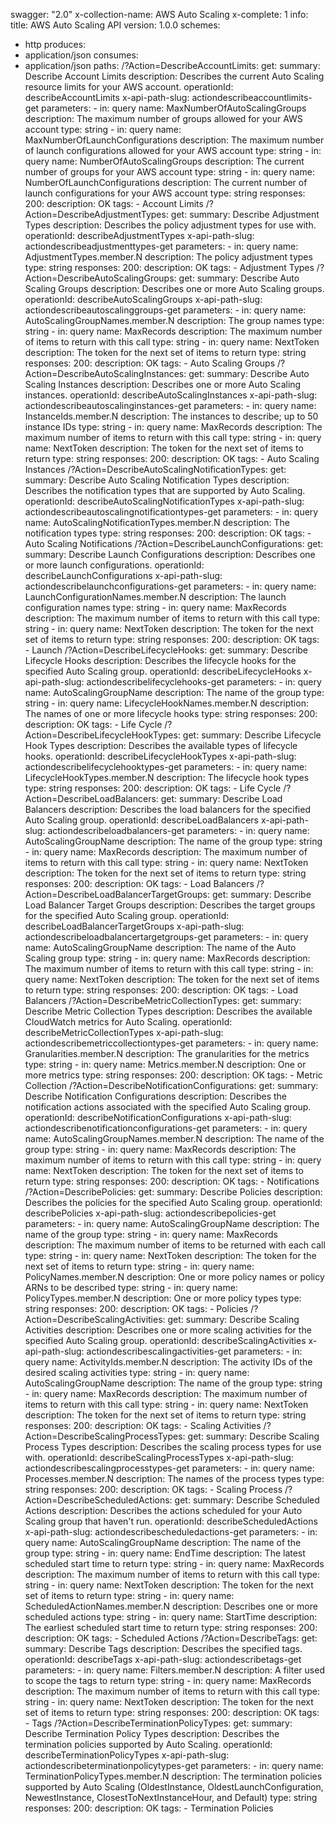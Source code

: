 swagger: "2.0"
x-collection-name: AWS Auto Scaling
x-complete: 1
info:
  title: AWS Auto Scaling API
  version: 1.0.0
schemes:
- http
produces:
- application/json
consumes:
- application/json
paths:
  /?Action=DescribeAccountLimits:
    get:
      summary: Describe Account Limits
      description: Describes the current Auto Scaling resource limits for your AWS
        account.
      operationId: describeAccountLimits
      x-api-path-slug: actiondescribeaccountlimits-get
      parameters:
      - in: query
        name: MaxNumberOfAutoScalingGroups
        description: The maximum number of groups allowed for your AWS account
        type: string
      - in: query
        name: MaxNumberOfLaunchConfigurations
        description: The maximum number of launch configurations allowed for your
          AWS account
        type: string
      - in: query
        name: NumberOfAutoScalingGroups
        description: The current number of groups for your AWS account
        type: string
      - in: query
        name: NumberOfLaunchConfigurations
        description: The current number of launch configurations for your AWS account
        type: string
      responses:
        200:
          description: OK
      tags:
      - Account Limits
  /?Action=DescribeAdjustmentTypes:
    get:
      summary: Describe Adjustment Types
      description: Describes the policy adjustment types for use with.
      operationId: describeAdjustmentTypes
      x-api-path-slug: actiondescribeadjustmenttypes-get
      parameters:
      - in: query
        name: AdjustmentTypes.member.N
        description: The policy adjustment types
        type: string
      responses:
        200:
          description: OK
      tags:
      - Adjustment Types
  /?Action=DescribeAutoScalingGroups:
    get:
      summary: Describe Auto Scaling Groups
      description: Describes one or more Auto Scaling groups.
      operationId: describeAutoScalingGroups
      x-api-path-slug: actiondescribeautoscalinggroups-get
      parameters:
      - in: query
        name: AutoScalingGroupNames.member.N
        description: The group names
        type: string
      - in: query
        name: MaxRecords
        description: The maximum number of items to return with this call
        type: string
      - in: query
        name: NextToken
        description: The token for the next set of items to return
        type: string
      responses:
        200:
          description: OK
      tags:
      - Auto Scaling Groups
  /?Action=DescribeAutoScalingInstances:
    get:
      summary: Describe Auto Scaling Instances
      description: Describes one or more Auto Scaling instances.
      operationId: describeAutoScalingInstances
      x-api-path-slug: actiondescribeautoscalinginstances-get
      parameters:
      - in: query
        name: InstanceIds.member.N
        description: The instances to describe; up to 50 instance IDs
        type: string
      - in: query
        name: MaxRecords
        description: The maximum number of items to return with this call
        type: string
      - in: query
        name: NextToken
        description: The token for the next set of items to return
        type: string
      responses:
        200:
          description: OK
      tags:
      - Auto Scaling Instances
  /?Action=DescribeAutoScalingNotificationTypes:
    get:
      summary: Describe Auto Scaling Notification Types
      description: Describes the notification types that are supported by Auto Scaling.
      operationId: describeAutoScalingNotificationTypes
      x-api-path-slug: actiondescribeautoscalingnotificationtypes-get
      parameters:
      - in: query
        name: AutoScalingNotificationTypes.member.N
        description: The notification types
        type: string
      responses:
        200:
          description: OK
      tags:
      - Auto Scaling Notifications
  /?Action=DescribeLaunchConfigurations:
    get:
      summary: Describe Launch Configurations
      description: Describes one or more launch configurations.
      operationId: describeLaunchConfigurations
      x-api-path-slug: actiondescribelaunchconfigurations-get
      parameters:
      - in: query
        name: LaunchConfigurationNames.member.N
        description: The launch configuration names
        type: string
      - in: query
        name: MaxRecords
        description: The maximum number of items to return with this call
        type: string
      - in: query
        name: NextToken
        description: The token for the next set of items to return
        type: string
      responses:
        200:
          description: OK
      tags:
      - Launch
  /?Action=DescribeLifecycleHooks:
    get:
      summary: Describe Lifecycle Hooks
      description: Describes the lifecycle hooks for the specified Auto Scaling group.
      operationId: describeLifecycleHooks
      x-api-path-slug: actiondescribelifecyclehooks-get
      parameters:
      - in: query
        name: AutoScalingGroupName
        description: The name of the group
        type: string
      - in: query
        name: LifecycleHookNames.member.N
        description: The names of one or more lifecycle hooks
        type: string
      responses:
        200:
          description: OK
      tags:
      - Life Cycle
  /?Action=DescribeLifecycleHookTypes:
    get:
      summary: Describe Lifecycle Hook Types
      description: Describes the available types of lifecycle hooks.
      operationId: describeLifecycleHookTypes
      x-api-path-slug: actiondescribelifecyclehooktypes-get
      parameters:
      - in: query
        name: LifecycleHookTypes.member.N
        description: The lifecycle hook types
        type: string
      responses:
        200:
          description: OK
      tags:
      - Life Cycle
  /?Action=DescribeLoadBalancers:
    get:
      summary: Describe Load Balancers
      description: Describes the load balancers for the specified Auto Scaling group.
      operationId: describeLoadBalancers
      x-api-path-slug: actiondescribeloadbalancers-get
      parameters:
      - in: query
        name: AutoScalingGroupName
        description: The name of the group
        type: string
      - in: query
        name: MaxRecords
        description: The maximum number of items to return with this call
        type: string
      - in: query
        name: NextToken
        description: The token for the next set of items to return
        type: string
      responses:
        200:
          description: OK
      tags:
      - Load Balancers
  /?Action=DescribeLoadBalancerTargetGroups:
    get:
      summary: Describe Load Balancer Target Groups
      description: Describes the target groups for the specified Auto Scaling group.
      operationId: describeLoadBalancerTargetGroups
      x-api-path-slug: actiondescribeloadbalancertargetgroups-get
      parameters:
      - in: query
        name: AutoScalingGroupName
        description: The name of the Auto Scaling group
        type: string
      - in: query
        name: MaxRecords
        description: The maximum number of items to return with this call
        type: string
      - in: query
        name: NextToken
        description: The token for the next set of items to return
        type: string
      responses:
        200:
          description: OK
      tags:
      - Load Balancers
  /?Action=DescribeMetricCollectionTypes:
    get:
      summary: Describe Metric Collection Types
      description: Describes the available CloudWatch metrics for Auto Scaling.
      operationId: describeMetricCollectionTypes
      x-api-path-slug: actiondescribemetriccollectiontypes-get
      parameters:
      - in: query
        name: Granularities.member.N
        description: The granularities for the metrics
        type: string
      - in: query
        name: Metrics.member.N
        description: One or more metrics
        type: string
      responses:
        200:
          description: OK
      tags:
      - Metric Collection
  /?Action=DescribeNotificationConfigurations:
    get:
      summary: Describe Notification Configurations
      description: Describes the notification actions associated with the specified
        Auto Scaling group.
      operationId: describeNotificationConfigurations
      x-api-path-slug: actiondescribenotificationconfigurations-get
      parameters:
      - in: query
        name: AutoScalingGroupNames.member.N
        description: The name of the group
        type: string
      - in: query
        name: MaxRecords
        description: The maximum number of items to return with this call
        type: string
      - in: query
        name: NextToken
        description: The token for the next set of items to return
        type: string
      responses:
        200:
          description: OK
      tags:
      - Notifications
  /?Action=DescribePolicies:
    get:
      summary: Describe Policies
      description: Describes the policies for the specified Auto Scaling group.
      operationId: describePolicies
      x-api-path-slug: actiondescribepolicies-get
      parameters:
      - in: query
        name: AutoScalingGroupName
        description: The name of the group
        type: string
      - in: query
        name: MaxRecords
        description: The maximum number of items to be returned with each call
        type: string
      - in: query
        name: NextToken
        description: The token for the next set of items to return
        type: string
      - in: query
        name: PolicyNames.member.N
        description: One or more policy names or policy ARNs to be described
        type: string
      - in: query
        name: PolicyTypes.member.N
        description: One or more policy types
        type: string
      responses:
        200:
          description: OK
      tags:
      - Policies
  /?Action=DescribeScalingActivities:
    get:
      summary: Describe Scaling Activities
      description: Describes one or more scaling activities for the specified Auto
        Scaling group.
      operationId: describeScalingActivities
      x-api-path-slug: actiondescribescalingactivities-get
      parameters:
      - in: query
        name: ActivityIds.member.N
        description: The activity IDs of the desired scaling activities
        type: string
      - in: query
        name: AutoScalingGroupName
        description: The name of the group
        type: string
      - in: query
        name: MaxRecords
        description: The maximum number of items to return with this call
        type: string
      - in: query
        name: NextToken
        description: The token for the next set of items to return
        type: string
      responses:
        200:
          description: OK
      tags:
      - Scaling Activities
  /?Action=DescribeScalingProcessTypes:
    get:
      summary: Describe Scaling Process Types
      description: Describes the scaling process types for use with.
      operationId: describeScalingProcessTypes
      x-api-path-slug: actiondescribescalingprocesstypes-get
      parameters:
      - in: query
        name: Processes.member.N
        description: The names of the process types
        type: string
      responses:
        200:
          description: OK
      tags:
      - Scaling Process
  /?Action=DescribeScheduledActions:
    get:
      summary: Describe Scheduled Actions
      description: Describes the actions scheduled for your Auto Scaling group that
        haven't run.
      operationId: describeScheduledActions
      x-api-path-slug: actiondescribescheduledactions-get
      parameters:
      - in: query
        name: AutoScalingGroupName
        description: The name of the group
        type: string
      - in: query
        name: EndTime
        description: The latest scheduled start time to return
        type: string
      - in: query
        name: MaxRecords
        description: The maximum number of items to return with this call
        type: string
      - in: query
        name: NextToken
        description: The token for the next set of items to return
        type: string
      - in: query
        name: ScheduledActionNames.member.N
        description: Describes one or more scheduled actions
        type: string
      - in: query
        name: StartTime
        description: The earliest scheduled start time to return
        type: string
      responses:
        200:
          description: OK
      tags:
      - Scheduled Actions
  /?Action=DescribeTags:
    get:
      summary: Describe Tags
      description: Describes the specified tags.
      operationId: describeTags
      x-api-path-slug: actiondescribetags-get
      parameters:
      - in: query
        name: Filters.member.N
        description: A filter used to scope the tags to return
        type: string
      - in: query
        name: MaxRecords
        description: The maximum number of items to return with this call
        type: string
      - in: query
        name: NextToken
        description: The token for the next set of items to return
        type: string
      responses:
        200:
          description: OK
      tags:
      - Tags
  /?Action=DescribeTerminationPolicyTypes:
    get:
      summary: Describe Termination Policy Types
      description: Describes the termination policies supported by Auto Scaling.
      operationId: describeTerminationPolicyTypes
      x-api-path-slug: actiondescribeterminationpolicytypes-get
      parameters:
      - in: query
        name: TerminationPolicyTypes.member.N
        description: The termination policies supported by Auto Scaling (OldestInstance,
          OldestLaunchConfiguration,             NewestInstance, ClosestToNextInstanceHour,
          and Default)
        type: string
      responses:
        200:
          description: OK
      tags:
      - Termination Policies